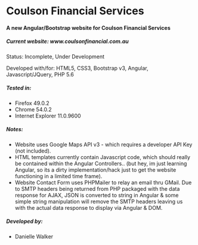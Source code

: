 <p align="center">
<h1><b>Coulson Financial Services</b></h1>
<h4><b>A new Angular/Bootstrap website for Coulson Financial Services </b></h4>
<h5>Current website: www.coulsonfinancial.com.au </h5>

Status: Incomplete, Under Development

Developed with/for: HTML5, CSS3, Bootstrap v3, Angular, Javascript/JQuery, PHP 5.6

##### Tested in:
- Firefox 49.0.2
- Chrome 54.0.2
- Internet Explorer 11.0.9600

##### Notes:
- Website uses Google Maps API v3 - which requires a developer API Key (not included).
- HTML templates currently contain Javascript code, which should really be contained within the Angular Controllers.. (but hey, im just learning Angular, so its a dirty implementation/hack just to get the website functioning in a limited time frame).
- Website Contact Form uses PHPMailer to relay an email thru GMail.  Due to SMTP headers being returned from PHP packaged with the data response for AJAX, JSON is converted to string in Angular & some simple string manipulation will remove the SMTP headers leaving us with the actual data response to display via Angular & DOM.

##### Developed by:
- Danielle Walker
